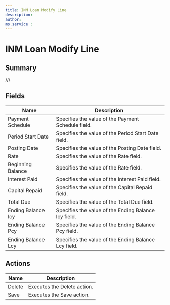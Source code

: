 ```yaml
---
title: INM Loan Modify Line
description: 
author: 
ms.service : 
---
```


# INM Loan Modify Line

## Summary

///

## Fields
<!-- You need to leave a space betwenn | your text and | -->

| Name | Description |
| ---- | ---- |
| Payment Schedule | Specifies the value of the Payment Schedule field. |
| Period Start Date | Specifies the value of the Period Start Date field. |
| Posting Date | Specifies the value of the Posting Date field. |
| Rate | Specifies the value of the Rate field. |
| Beginning Balance | Specifies the value of the Rate field. |
| Interest Paid | Specifies the value of the Interest Paid field. |
| Capital Repaid | Specifies the value of the Capital Repaid field. |
| Total Due | Specifies the value of the Total Due field. |
| Ending Balance Icy | Specifies the value of the Ending Balance Icy field. |
| Ending Balance Pcy | Specifies the value of the Ending Balance Pcy field. |
| Ending Balance Lcy | Specifies the value of the Ending Balance Lcy field. |

## Actions

| Name | Description |
| ---- | ---- |
| Delete | Executes the Delete action. |
| Save | Executes the Save action. |
